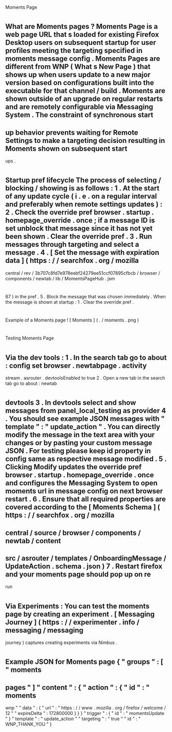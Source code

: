 #
Moments
Page
#
#
What
are
Moments
pages
?
Moments
Page
is
a
web
page
URL
that
s
loaded
for
existing
Firefox
Desktop
users
on
subsequent
startup
for
user
profiles
meeting
the
targeting
specified
in
moments
message
config
.
Moments
Pages
are
different
from
WNP
(
What
s
New
Page
)
that
shows
up
when
users
update
to
a
new
major
version
based
on
configurations
built
into
the
executable
for
that
channel
/
build
.
Moments
are
shown
outside
of
an
upgrade
on
regular
restarts
and
are
remotely
configurable
via
Messaging
System
.
The
constraint
of
synchronous
start
-
up
behavior
prevents
waiting
for
Remote
Settings
to
make
a
targeting
decision
resulting
in
Moments
shown
on
subsequent
start
-
ups
.
#
#
#
Startup
pref
lifecycle
The
process
of
selecting
/
blocking
/
showing
is
as
follows
:
1
.
At
the
start
of
any
update
cycle
(
i
.
e
.
on
a
regular
interval
and
preferably
when
remote
settings
updates
)
:
2
.
Check
the
override
pref
browser
.
startup
.
homepage_override
.
once
;
if
a
message
ID
is
set
unblock
that
message
since
it
has
not
yet
been
shown
.
Clear
the
override
pref
.
3
.
Run
messages
through
targeting
and
select
a
message
.
4
.
[
Set
the
message
with
expiration
data
]
(
https
:
/
/
searchfox
.
org
/
mozilla
-
central
/
rev
/
3b707c8fd7e978eebf24279ee51ccf07895cfbcb
/
browser
/
components
/
newtab
/
lib
/
MomentsPageHub
.
jsm
#
87
)
in
the
pref
.
5
.
Block
the
message
that
was
chosen
immediately
.
When
the
message
is
shown
at
startup
:
1
.
Clear
the
override
pref
.
#
#
#
Example
of
a
Moments
page
!
[
Moments
]
(
.
/
moments
.
png
)
#
#
Testing
Moments
Page
#
#
#
Via
the
dev
tools
:
1
.
In
the
search
tab
go
to
about
:
config
set
browser
.
newtabpage
.
activity
-
stream
.
asrouter
.
devtoolsEnabled
to
true
2
.
Open
a
new
tab
in
the
search
tab
go
to
about
:
newtab
#
devtools
3
.
In
devtools
select
and
show
messages
from
panel_local_testing
as
provider
4
.
You
should
see
example
JSON
messages
with
"
template
"
:
"
update_action
"
.
You
can
directly
modify
the
message
in
the
text
area
with
your
changes
or
by
pasting
your
custom
message
JSON
.
For
testing
please
keep
id
property
in
config
same
as
respective
message
modified
.
5
.
Clicking
Modify
updates
the
override
pref
browser
.
startup
.
homepage_override
.
once
and
configures
the
Messaging
System
to
open
moments
url
in
message
config
on
next
browser
restart
.
6
.
Ensure
that
all
required
properties
are
covered
according
to
the
[
Moments
Schema
]
(
https
:
/
/
searchfox
.
org
/
mozilla
-
central
/
source
/
browser
/
components
/
newtab
/
content
-
src
/
asrouter
/
templates
/
OnboardingMessage
/
UpdateAction
.
schema
.
json
)
7
.
Restart
firefox
and
your
moments
page
should
pop
up
on
re
-
run
#
#
#
Via
Experiments
:
You
can
test
the
moments
page
by
creating
an
experiment
.
[
Messaging
Journey
]
(
https
:
/
/
experimenter
.
info
/
messaging
/
messaging
-
journey
)
captures
creating
experiments
via
Nimbus
.
#
#
#
Example
JSON
for
Moments
page
{
"
groups
"
:
[
"
moments
-
pages
"
]
"
content
"
:
{
"
action
"
:
{
"
id
"
:
"
moments
-
wnp
"
"
data
"
:
{
"
url
"
:
"
https
:
/
/
www
.
mozilla
.
org
/
firefox
/
welcome
/
12
"
"
expireDelta
"
:
172800000
}
}
}
"
trigger
"
:
{
"
id
"
:
"
momentsUpdate
"
}
"
template
"
:
"
update_action
"
"
targeting
"
:
"
true
"
"
id
"
:
"
WNP_THANK_YOU
"
}
